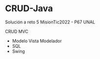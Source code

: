# CRUD-Java
Solución a reto 5 MisionTic2022 - P67 UNAL 

CRUD MVC
- Modelo Vista Modelador
- SQL
- Swing
